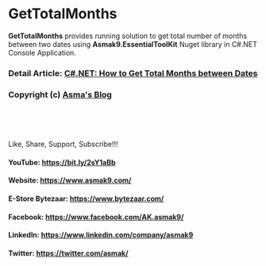 # GetTotalMonths
**GetTotalMonths** provides running solution to get total number of months between two dates using **Asmak9.EssentialToolKit** Nuget library in C#.NET Console Application.

### Detail Article: [C#.NET: How to Get Total Months between Dates](https://bit.ly/3fIOGET)

### Copyright (c) [Asma's Blog](https://www.asmak9.com/)

<br/>
<br/>
<br/>

Like, Share, Support, Subscribe!!!

#### YouTube: https://bit.ly/2sY1aBb 

#### Website: https://www.asmak9.com/

#### E-Store Bytezaar: https://www.bytezaar.com/

#### Facebook: https://www.facebook.com/AK.asmak9/

#### LinkedIn: https://www.linkedin.com/company/asmak9

#### Twitter: https://twitter.com/asmak/
